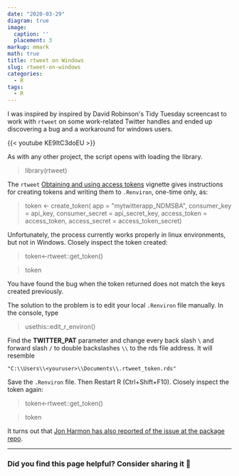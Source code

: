 ```yaml
---
date: "2020-03-29"
diagram: true
image:
  caption: ''
  placement: 3
markup: mmark
math: true
title: rtweet on Windows
slug: rtweet-on-windows
categories:
  - R
tags:
  - R
---
```


I was inspired by inspired by David Robinson's Tidy Tuesday screencast to work with `rtweet` on some work-related Twitter handles and ended up discovering a bug and a workaround for windows users. 

{{< youtube KE9ItC3doEU >}}

As with any other project, the script opens with loading the library.

> library(rtweet)

The `rtweet` [Obtaining and using access tokens](http://rtweet.info/articles/auth.html) vignette gives instructions for creating tokens and writing them to `.Renviron`, one-time only, as:

> token <- create_token(
>  app = "mytwitterapp_NDMSBA",
>  consumer_key = api_key,
>  consumer_secret = api_secret_key,
>  access_token = access_token,
>  access_secret = access_token_secret)

Unfortunately, the process currently works properly in linux environments, but not in Windows. Closely inspect the token created:

> token<-rtweet::get_token()

> token

You have found the bug when the token returned does not match the keys created previously.

The solution to the problem is to edit your local `.Renviron` file manually. In the console, type

> usethis::edit_r_environ()

Find the **TWITTER_PAT** parameter and change every back slash `\` and forward slash `/` to double backslashes `\\` to the rds file address.  It will resemble

`"C:\\Users\\<youruser>\\Documents\\.rtweet_token.rds"`

Save the `.Renviron` file.  Then Restart R (Ctrl+Shift+F10). Closely inspect the token again:

> token<-rtweet::get_token()

> token

It turns out that [Jon Harmon has also reported of the issue at the package repo](https://github.com/ropensci/rtweet/issues/380). 

----

### Did you find this page helpful? Consider sharing it 🙌
